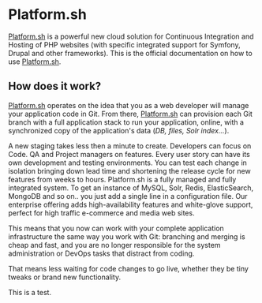 # Platform.sh

[Platform.sh](https://platform.sh) is a powerful new cloud solution for Continuous Integration and Hosting of PHP websites (with specific integrated support for Symfony, Drupal and other frameworks). This is the official documentation on how to use [Platform.sh](https://platform.sh).

## How does it work?

[Platform.sh](https://platform.sh/) operates on the idea that you as a web  developer will manage your application code in Git. From there, [Platform.sh](https://platform.sh/) can provision each Git branch with a full application stack to run your application, online, with a synchronized copy of the application's data (*DB, files, Solr index...*).

A new staging takes less then a minute to create. Developers can focus on Code. QA and Project managers on features. Every user story can have its own development and testing environments. You can test each change in isolation bringing down lead time and shortening the release cycle for new features from weeks to hours.   Platform.sh is a fully managed and fully integrated system. To get an instance of MySQL, Solr, Redis, ElasticSearch,  MongoDB and so on.. you just add a single line in a configuration file. Our enterprise offering adds high-availability features and white-glove support, perfect for high traffic e-commerce and media web sites.

This means that you now can work with your complete application infrastructure the same way you work with Git: branching and merging is cheap and fast, and you are no longer responsible for the system administration or DevOps tasks that distract from coding.

That means less waiting for code changes to go live, whether they be tiny tweaks or brand new functionality.

This is a test.
